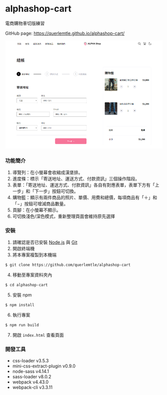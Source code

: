 # alphashop-cart
電商購物車切版練習

GitHub page: https://querlemtle.github.io/alphashop-cart/

![preview](images/preview.png)

### 功能簡介
1. 導覽列：在小螢幕會收縮成漢堡排。
2. 進度條：標示「寄送地址、運送方式、付款資訊」三個操作階段。
3. 表單：「寄送地址、運送方式、付款資訊」各自有對應表單，表單下方有「上一步」和「下一步」按鈕可切換。
4. 購物籃：顯示有兩件商品的照片、單價、用費和總價，每項商品有「＋」和「−」按鈕可增減商品數量。
5. 頁腳：在小螢幕不顯示。
6. 可切換淺色/深色模式，重新整理頁面會維持原先選擇
### 安裝
1. 請確認是否已安裝 [Node.js](https://nodejs.org/en/) 與 [Git](https://git-scm.com/)
2. 開啟終端機
3. 將本專案複製到本機端
```
$ git clone https://github.com/querlemtle/alphashop-cart
```
4. 移動至專案資料夾內
```
$ cd alphashop-cart
```
5. 安裝 npm 
```
$ npm install
```
6. 執行專案
```
$ npm run build
```
7. 開啟 `index.html` 查看頁面

### 開發工具
* css-loader v3.5.3
* mini-css-extract-plugin v0.9.0
* node-sass v4.14.1
* sass-loader v8.0.2
* webpack v4.43.0
* webpack-cli v3.3.11
